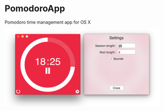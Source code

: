 # PomodoroApp
Pomodoro time management app for OS X

![](https://raw.githubusercontent.com/VadimDez/pomodoro-app/master/screenshots/main%2Bsettings.png)
